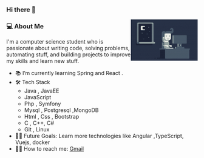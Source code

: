 ### Hi there 👋

<img width="35%" align="right" alt="Github" src="Night-Coding.gif" />

### 💻 About Me

I'm a computer science student who is passionate about writing code, solving problems, automating stuff, and building projects to improve my skills and learn new stuff.

- 📚 I’m currently learning Spring and React .
- 🛠 Tech Stack
  - Java , JavaEE
  - JavaScript
  - Php , Symfony
  - Mysql , Postgresql ,MongoDB
  - Html , Css , Bootstrap
  - C , C++, C#
  - Git , Linux
- 💪🏼 Future Goals: Learn more technologies like Angular ,TypeScript, Vuejs, docker
- 🤝🏻 How to reach me:  [Gmail](mailto:ben.youness.bahi@gmail.com)
